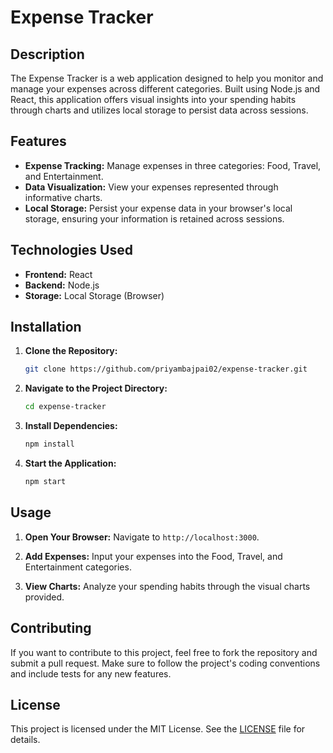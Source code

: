 # Expense Tracker

## Description

The Expense Tracker is a web application designed to help you monitor and manage your expenses across different categories. Built using Node.js and React, this application offers visual insights into your spending habits through charts and utilizes local storage to persist data across sessions.

## Features

- **Expense Tracking:** Manage expenses in three categories: Food, Travel, and Entertainment.
- **Data Visualization:** View your expenses represented through informative charts.
- **Local Storage:** Persist your expense data in your browser's local storage, ensuring your information is retained across sessions.

## Technologies Used

- **Frontend:** React
- **Backend:** Node.js
- **Storage:** Local Storage (Browser)

## Installation

1. **Clone the Repository:**

   ```bash
   git clone https://github.com/priyambajpai02/expense-tracker.git
   ```

2. **Navigate to the Project Directory:**

   ```bash
   cd expense-tracker
   ```

3. **Install Dependencies:**

   ```bash
   npm install
   ```

4. **Start the Application:**

   ```bash
   npm start
   ```

## Usage

1. **Open Your Browser:** Navigate to `http://localhost:3000`.

2. **Add Expenses:** Input your expenses into the Food, Travel, and Entertainment categories.

3. **View Charts:** Analyze your spending habits through the visual charts provided.

## Contributing

If you want to contribute to this project, feel free to fork the repository and submit a pull request. Make sure to follow the project's coding conventions and include tests for any new features.

## License

This project is licensed under the MIT License. See the [LICENSE](LICENSE) file for details.